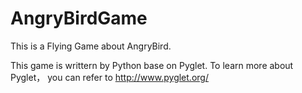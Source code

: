AngryBirdGame
=============

This is a Flying Game about AngryBird.



This game is writtern by Python base on Pyglet.
To learn more about Pyglet， you can refer to http://www.pyglet.org/
